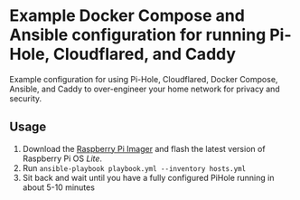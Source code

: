 # Example Docker Compose and Ansible configuration for running Pi-Hole, Cloudflared, and Caddy

Example configuration for using Pi-Hole, Cloudflared, Docker Compose, Ansible, and Caddy to over-engineer your home network for privacy and security.

## Usage

1. Download the [Raspberry Pi Imager](https://www.raspberrypi.org/software/) and flash the latest version of Raspberry Pi OS *Lite*.
2. Run `ansible-playbook playbook.yml --inventory hosts.yml`
3. Sit back and wait until you have a fully configured PiHole running in about 5-10 minutes
